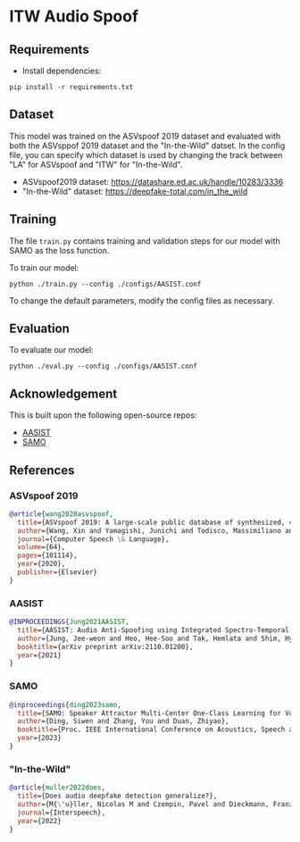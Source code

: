 # ITW Audio Spoof

## Requirements
- Install dependencies:

```
pip install -r requirements.txt
```

## Dataset
This model was trained on the ASVspoof 2019 dataset and evaluated with both the ASVsppof 2019 dataset and the "In-the-Wild" datset.
In the config file, you can specify which dataset is used by changing the track between "LA" for ASVspoof and "ITW" for "In-the-Wild".

- ASVspoof2019 dataset: https://datashare.ed.ac.uk/handle/10283/3336
- "In-the-Wild" dataset: https://deepfake-total.com/in_the_wild

## Training
The file `train.py` contains training and validation steps for our model with SAMO as the loss function.

To train our model:
```
python ./train.py --config ./configs/AASIST.conf
```

To change the default parameters, modify the config files as necessary.

## Evaluation
To evaluate our model:
```
python ./eval.py --config ./configs/AASIST.conf
```

## Acknowledgement
This is built upon the following open-source repos:
- [AASIST](https://github.com/clovaai/aasist)
- [SAMO](https://github.com/sivannavis/samo)


## References
### ASVspoof 2019
```bibtex
@article{wang2020asvspoof,
  title={ASVspoof 2019: A large-scale public database of synthesized, converted and replayed speech},
  author={Wang, Xin and Yamagishi, Junichi and Todisco, Massimiliano and Delgado, H{\'e}ctor and Nautsch, Andreas and Evans, Nicholas and Sahidullah, Md and Vestman, Ville and Kinnunen, Tomi and Lee, Kong Aik and others},
  journal={Computer Speech \& Language},
  volume={64},
  pages={101114},
  year={2020},
  publisher={Elsevier}
}
```

### AASIST
```bibtex
@INPROCEEDINGS{Jung2021AASIST,
  title={AASIST: Audio Anti-Spoofing using Integrated Spectro-Temporal Graph Attention Networks}, 
  author={Jung, Jee-weon and Heo, Hee-Soo and Tak, Hemlata and Shim, Hye-jin and Chung, Joon Son and Lee, Bong-Jin and Yu, Ha-Jin and Evans, Nicholas},
  booktitle={arXiv preprint arXiv:2110.01200}, 
  year={2021}
}
```

### SAMO
```bibtex
@inproceedings{ding2023samo,
  title={SAMO: Speaker Attractor Multi-Center One-Class Learning for Voice Anti-Spoofing},
  author={Ding, Siwen and Zhang, You and Duan, Zhiyao},
  booktitle={Proc. IEEE International Conference on Acoustics, Speech and Signal Processing (ICASSP)},
  year={2023}
}
```

### "In-the-Wild"
```bibtex
@article{muller2022does,
  title={Does audio deepfake detection generalize?},
  author={M{\"u}ller, Nicolas M and Czempin, Pavel and Dieckmann, Franziska and Froghyar, Adam and B{\"o}ttinger, Konstantin},
  journal={Interspeech},
  year={2022}
}
```